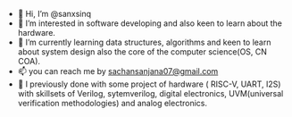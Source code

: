 - 👋 Hi, I’m @sanxsinq
- 👀 I’m interested in software developing and also keen to learn about the hardware.
- 🌱 I’m currently learning data structures, algorithms and keen to learn about system design also the core of the computer science(OS, CN COA).
- 📫 you can reach me by sachansanjana07@gmail.com
- 🎢 I previously done with some project of hardware ( RISC-V, UART, I2S) with skillsets of Verilog, sytemverilog, digital electronics, UVM(universal verification methodologies) and analog electronics.
<!---
sanxsinq/sanxsinq is a ✨ special ✨ repository because its `README.md` (this file) appears on your GitHub profile.
You can click the Preview link to take a look at your changes.
--->
